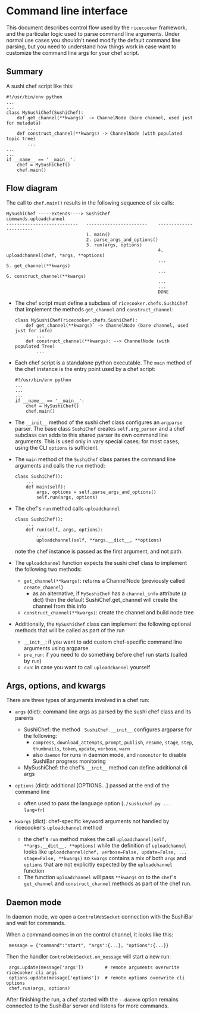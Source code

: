 Command line interface
======================

This document describes control flow used by the `ricecooker` framework, and the
particular logic used to parse command line arguments. Under normal use cases you
shouldn't need modify the default command line parsing, but you need to understand
how things work in case want to customize the command line args for your chef script.


Summary
-------
A sushi chef script like this:


    #!/usr/bin/env python
    ...
    ...
    class MySushiChef(SushiChef):
        def get_channel(**kwargs)` -> ChannelNode (bare channel, used just for metadata)
            ...
        def construct_channel(**kwargs) -> ChannelNode (with populated topic tree)
            ...
    ...
    ...
    if __name__ == '__main__':
        chef = MySushiChef()
        chef.main()


Flow diagram
------------
The call to `chef.main()` results in the following sequence of six calls:

    MySushiChef -----extends----> SushiChef                  commands.uploadchannel
    ---------------------------   -----------------------    -----------------------
                                  1. main()
                                  2. parse_args_and_options()
                                  3. run(args, options)
                                                             4. uploadchannel(chef, *args, **options)
                                                             ...
    5. get_channel(**kwargs)
                                                             ...
    6. construct_channel(**kwargs)
                                                             ...
                                                             ...
                                                             DONE



  - The chef script must define a subclass of `ricecooker.chefs.SushiChef` that
    implement the methods `get_channel` and `construct_channel`:

        class MySushiChef(ricecooker.chefs.SushiChef):
            def get_channel(**kwargs)` -> ChannelNode (bare channel, used just for info)
                ...
            def construct_channel(**kwargs): --> ChannelNode (with populated Tree)
                ...

  - Each chef script is a standalone python executable.
    The `main` method of the chef instance is the entry point used by a chef script:

        #!/usr/bin/env python
        ...
        ...
        ...
        if __name__ == '__main__':
            chef = MySushiChef()
            chef.main()

  - The `__init__` method of the sushi chef class configures an `argparse` parser.
    The base class `SushiChef` creates `self.arg_parser` and a chef subclass can
    adds to this shared parser its own command line arguments. This is used only
    in vary special cases; for most cases, using the CLI `options` is sufficient.

  - The `main` method of the `SushiChef` class parses the command line arguments
    and calls the `run` method:

        class SushiChef():
            ...
            def main(self):
                args, options = self.parse_args_and_options()
                self.run(args, options)

  -  The chef's `run` method calls `uploadchannel`

         class SushiChef():
             ...
             def run(self, args, options):
                 ...
                 uploadchannel(self, **args.__dict__, **options)

      note the chef instance is passed as the first argument, and not path.

  - The `uploadchannel` function expects the sushi chef class to implement the
    following two methods:
    - `get_channel(**kwargs)`: returns a ChannelNode  (previously called `create_channel`)
        - as an alternative, if `MySushiChef` has a `channel_info` attribute (a dict)
          then the default SushiChef.get_channel will create the channel from this info
    - `construct_channel(**kwargs)`: create the channel and build node tree

  - Additionally, the `MySushiChef` class can implement the following optional methods
    that will be called as part of the run
     - `__init__`: if you want to add custom chef-specific command line arguments using argparse
     - `pre_run`: if you need to do something before chef run starts (called by `run`)
     - `run`: in case you want to call `uploadchannel` yourself



Args, options, and kwargs
-------------------------
There are three types of arguments involved in a chef run:

  - `args` (dict): command line args as parsed by the sushi chef class and its parents
    - SushiChef: the method ` SushiChef.__init__` configures argparse for the following:
        - `compress`, `download_attempts`, `prompt`, `publish`, `resume`,
          `stage`, `step`, `thumbnails`, `token`, `update`, `verbose`, `warn`
        - also `daemon` for runs in daemon mode, and `nomonitor` to disable SushiBar progress monitoring
    - MySushiChef: the chef's `__init__` method can define additional cli args

  - `options` (dict): additional [OPTIONS...] passed at the end of the command line
    - often used to pass the language option (`./sushichef.py ... lang=fr`)

  - `kwargs` (dict): chef-specific keyword arguments not handled by ricecooker's `uploadchannel` method
      - the chef's `run` method makes the call `uploadchannel(self, **args.__dict__, **options)`
        while the definition of `uploadchannel` looks like `uploadchannel(chef, verbose=False, update=False, ... stage=False, **kwargs)`
        so `kwargs` contains a mix of both `args` and `options` that are not
        explicitly expected by the `uploadchannel` function
      - The function `uploadchannel` will pass `**kwargs` on to the `chef`'s
        `get_channel` and `construct_channel` methods as part of the chef run.


Daemon mode
-----------
In daemon mode, we open a `ControlWebSocket` connection with the SushiBar and
wait for commands.

When a command comes in on the control channel, it looks like this:

     message = {"command":"start", "args":{...}, "options":{...}}

Then the handler  `ControlWebSocket.on_message` will start a new run:

     args.update(message['args'])        # remote arguments overwrite ricecooker cli args
     options.update(message['options'])  # remote options overwrite cli options
     chef.run(args, options)

After finishing the run, a chef started with the `--daemon` option remains connected
to the SushiBar server and listens for more commands.
